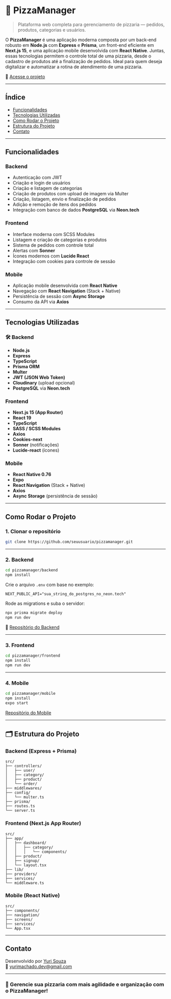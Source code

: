 # 🍕 PizzaManager

> Plataforma web completa para gerenciamento de pizzaria — pedidos, produtos, categorias e usuários.

O **PizzaManager** é uma aplicação moderna composta por um back-end robusto em **Node.js** com **Express** e **Prisma**, um front-end eficiente em **Next.js 15**, e uma aplicação mobile desenvolvida com **React Native**. Juntas, essas tecnologias permitem o controle total de uma pizzaria, desde o cadastro de produtos até a finalização de pedidos. Ideal para quem deseja digitalizar e automatizar a rotina de atendimento de uma pizzaria.

🔗 [Acesse o projeto](https://pizzamanager.vercel.app/)

---

## Índice

- [Funcionalidades](#funcionalidades)
- [Tecnologias Utilizadas](#tecnologias-utilizadas)
- [Como Rodar o Projeto](#como-rodar-o-projeto)
- [Estrutura do Projeto](#estrutura-do-projeto)
- [Contato](#contato)

---

##  Funcionalidades

### Backend

- Autenticação com JWT
- Criação e login de usuários
- Criação e listagem de categorias
- Criação de produtos com upload de imagem via Multer
- Criação, listagem, envio e finalização de pedidos
- Adição e remoção de itens dos pedidos
- Integração com banco de dados **PostgreSQL** via **Neon.tech**

### Frontend

- Interface moderna com SCSS Modules
- Listagem e criação de categorias e produtos
- Sistema de pedidos com controle total
- Alertas com **Sonner**
- Ícones modernos com **Lucide React**
- Integração com cookies para controle de sessão

### Mobile

- Aplicação mobile desenvolvida com **React Native**
- Navegação com **React Navigation** (Stack + Native)
- Persistência de sessão com **Async Storage**
- Consumo da API via **Axios**

---

## Tecnologias Utilizadas

### 🛠 Backend

- **Node.js**
- **Express**
- **TypeScript**
- **Prisma ORM**
- **Multer**
- **JWT (JSON Web Token)**
- **Cloudinary** (upload opcional)
- **PostgreSQL** via **Neon.tech**

### Frontend

- **Next.js 15 (App Router)**
- **React 19**
- **TypeScript**
- **SASS / SCSS Modules**
- **Axios**
- **Cookies-next**
- **Sonner** (notificações)
- **Lucide-react** (ícones)

### Mobile

- **React Native 0.76**
- **Expo**
- **React Navigation** (Stack + Native)
- **Axios**
- **Async Storage** (persistência de sessão)

---

## Como Rodar o Projeto

### 1. Clonar o repositório

```bash
git clone https://github.com/seuusuario/pizzamanager.git
```

---

### 2. Backend

```bash
cd pizzamanager/backend
npm install
```

Crie o arquivo `.env` com base no exemplo:

```env
NEXT_PUBLIC_API="sua_string_do_postgres_no_neon.tech"
```

Rode as migrations e suba o servidor:

```bash
npx prisma migrate deploy
npm run dev
```

🔗 [Repositório do Backend](https://github.com/yurisdevops/pizzamanager-backend)

---

### 3. Frontend

```bash
cd pizzamanager/frontend
npm install
npm run dev
```

---

### 4. Mobile

```bash
cd pizzamanager/mobile
npm install
expo start
```

 [Repositório do Mobile](https://github.com/yurisdevops/pizzamanager-mobile)

---

## 🗂 Estrutura do Projeto

### Backend (Express + Prisma)

```
src/
├── controllers/
│   ├── user/
│   ├── category/
│   ├── product/
│   └── order/
├── middlewares/
├── config/
│   └── multer.ts
├── prisma/
├── routes.ts
└── server.ts
```

### Frontend (Next.js App Router)

```
src/
├── app/
│   ├── dashboard/
│   │   ├── category/
│   │   │   └── components/
│   ├── product/
│   ├── signup/
│   └── layout.tsx
├── lib/
├── providers/
├── services/
└── middleware.ts
```

### Mobile (React Native)

```
src/
├── components/
├── navigation/
├── screens/
├── services/
└── App.tsx
```

---

## Contato

Desenvolvido por [Yuri Souza](https://github.com/yurisdevops)  
📧 yurimachado.dev@gmail.com

---

### 🍕 Gerencie sua pizzaria com mais agilidade e organização com o **PizzaManager**!

